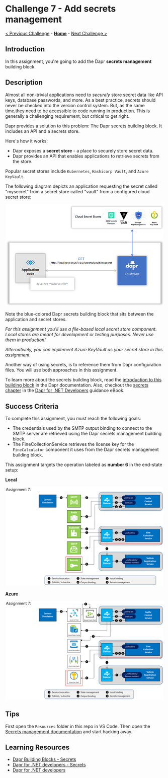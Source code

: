 # Challenge 7 - Add secrets management

[< Previous Challenge](./Challenge-06.md) - **[Home](../README.md)** - [Next Challenge >](./Challenge-08.md)

## Introduction

In this assignment, you're going to add the Dapr **secrets management** building block.

## Description

Almost all non-trivial applications need to _securely_ store secret data like API keys, database passwords, and more. As a best practice, secrets should never be checked into the version control system. But, as the same time,they need to be accessible to code running in production. This is generally a challenging requirement, but critical to get right.

Dapr provides a solution to this problem: The Dapr secrets building block. It includes an API and a secrets store.

Here's how it works:

- Dapr exposes a **secret store** - a place to securely store secret data.
- Dapr provides an API that enables applications to retrieve secrets from the store.

Popular secret stores include `Kubernetes`, `Hashicorp Vault`, and `Azure KeyVault`.

The following diagram depicts an application requesting the secret called "mysecret" from a secret store called "vault" from a configured cloud secret store:

<img src="../images/Challenge-07/secrets_cloud_stores.png" style="zoom:67%;" />

Note the blue-colored Dapr secrets building block that sits between the application and secret stores.

*For this assignment you'll use a file-based local secret store component. Local stores are meant for development or testing purposes. Never use them in production!*

*Alternatively, you can implement Azure KeyVault as your secret store in this assignment.*

Another way of using secrets, is to reference them from Dapr configuration files. You will use both approaches in this assignment.

To learn more about the secrets building block, read the [introduction to this building block](https://docs.dapr.io/developing-applications/building-blocks/secrets/) in the Dapr documentation. Also, checkout the [secrets chapter](https://docs.microsoft.com/dotnet/architecture/dapr-for-net-developers/secrets) in the [Dapr for .NET Developers](https://docs.microsoft.com/dotnet/architecture/dapr-for-net-developers/) guidance eBook.

## Success Criteria

To complete this assignment, you must reach the following goals:

- The credentials used by the SMTP output binding to connect to the SMTP server are retrieved using the Dapr secrets management building block.
- The FineCollectionService retrieves the license key for the `FineCalculator` component it uses from the Dapr secrets management building block.

This assignment targets the operation labeled as **number 6** in the end-state setup:

**Local**

<img src="../images/Challenge-07/secrets-management-operation.png" style="zoom: 67%;" />

**Azure**

<img src="../images/Challenge-07/secrets-management-operation-azure.png" style="zoom: 67%;" />

## Tips

First open the `Resources` folder in this repo in VS Code. Then open the [Secrets management documentation](https://docs.dapr.io/developing-applications/building-blocks/secrets/) and start hacking away.

## Learning Resources
- [Dapr Building Blocks - Secrets](https://docs.dapr.io/developing-applications/building-blocks/secrets/)
- [Dapr for .NET developers - Secrets](https://docs.microsoft.com/dotnet/architecture/dapr-for-net-developers/secrets)
- [Dapr for .NET developers](https://docs.microsoft.com/dotnet/architecture/dapr-for-net-developers/)
